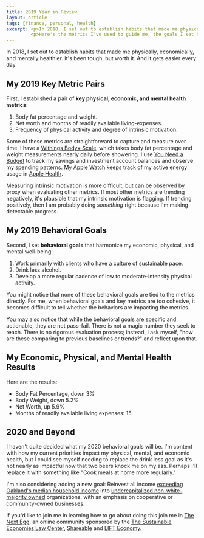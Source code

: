 ```yaml
---
title: 2019 Year in Review
layout: article
tags: [finance, personal, health]
excerpt: <p>In 2018, I set out to establish habits that made me physically, economically, and mentally               healthier. It's been tough, but worth it. And it gets easier every day.</p>
         <p>Here's the metrics I've used to guide me, the goals I set to improve those metrics, and where I am now.</p>
---
```

In 2018, I set out to establish habits that made me physically, economically, and mentally healthier. It's been tough, but worth it. And it gets easier every day.

## My 2019 Key Metric Pairs

First, I established a pair of **key physical, economic, and mental health metrics**:

1. Body fat percentage and weight.
1. Net worth and months of readily available living-expenses.
1. Frequency of physical activity and degree of intrinsic motivation.

Some of these metrics are straightforward to capture and measure over time. I have a [Withings Body+ Scale](https://www.withings.com/us/en/body-plus), which takes body fat percentage and weight measurements nearly daily before showering. I use [You Need a Budget](https://ynab.com/referral/?ref=oAuCdvn4I0cCK-fh&utm_source=customer_referral) to track my savings and investment account balances and observe my spending patterns. My [Apple Watch](https://www.apple.com/watch/) keeps track of my active energy usage in [Apple Health](https://www.apple.com/ios/health/).

Measuring intrinsic motivation is more difficult, but can be observed by proxy when evaluating other metrics. If most other metrics are trending negatively, it's plausible that my intrinsic motivation is flagging. If trending positively, then I am probably doing _something_ right because I'm making detectable progress.

## My 2019 Behavioral Goals

Second, I set **behavioral goals** that harmonize my economic, physical, and mental well-being:

1. Work primarily with clients who have a culture of sustainable pace.
1. Drink less alcohol.
1. Develop a more regular cadence of low to moderate-intensity physical activity.

You might notice that none of these behavioral goals are tied to the metrics directly. For me, when behavioral goals and key metrics are too cohesive, it becomes difficult to tell whether the behaviors are impacting the metrics.

You may also notice that while the behavioral goals are specific and actionable, they are not pass-fail. There is not a magic number they seek to reach. There is no rigorous evaluation process; instead, I ask myself, "how are these comparing to previous baselines or trends?" and reflect upon that.

## My Economic, Physical, and Mental Health Results

Here are the results:

- Body Fat Percentage, down 3%
- Body Weight, down 5.2%
- Net Worth, up 5.9%
- Months of readily available living expenses: 15

## 2020 and Beyond

I haven't quite decided what my 2020 behavioral goals will be. I'm content with how my current priorities impact my physical, mental, and economic health, but I could see myself needing to replace the drink less goal as it's not nearly as impactful now that two beers knock me on my ass. Perhaps I'll replace it with something like "Cook meals at home more regularly."

I'm also considering adding a new goal: Reinvest all income [exceeding Oakland's median household income](https://datausa.io/profile/geo/oakland-ca) into [undercapitalized non-white-majority owned](https://www.pewresearch.org/fact-tank/2017/11/01/how-wealth-inequality-has-changed-in-the-u-s-since-the-great-recession-by-race-ethnicity-and-income/) organizations, with an emphasis on cooperative or community-owned businesses.

If you'd like to join me in learning how to go about doing this join me in [The Next Egg](https://www.thenextegg.org/), an online community sponsored by the [The Sustainable Economies Law Center](https://www.theselc.org/), [Shareable](https://www.shareable.net/) and [LIFT Economy](https://www.lifteconomy.com/).
